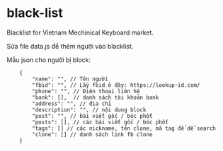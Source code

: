 # black-list
Blacklist for Vietnam Mechinical Keyboard market.

Sửa file data.js để thêm người vào blacklist.

Mẫu json cho người bị block:

```
    {
        "name": "", // Tên người
        "fbid": "", // Lấy fbid ở đây: https://lookup-id.com/
        "phone": "", // Điện thoại liên hệ
        "bank": [],  // danh sách tài khoản bank
        "address": "", // địa chỉ
        "description": "", // nội dung block
        "post": "", // bài viết gốc / bóc phốt
        "posts": [], // các bài viết gốc / bóc phốt
        "tags": [] // các nickname, tên clone, mã tag để dễ search
        "clone": [] // danh sách link fb clone
    }
```